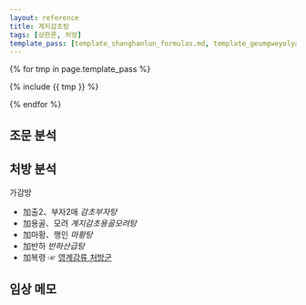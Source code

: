 ```yaml
---
layout: reference
title: 계지감초탕
tags: [상한론, 처방]
template_pass: [template_shanghanlun_formulas.md, template_geumgweyolyag_formulas.md, template_etc_formulas.md]
---
```



{% for tmp in page.template_pass %}

{% include {{ tmp }} %}

{% endfor %}

## 조문 분석

## 처방 분석

가감방
* 加출2、부자2매 _감초부자탕_  
* 加용골、모려 _계지감초용골모려탕_
* 加마황、행인 _마황탕_
* 加반하 _반하산급탕_
* 加복령 ☞ [영계감류 처방군]( {{site.baseurl}}/lecture/2018/03/처방군_영계감류 )


## 임상 메모
